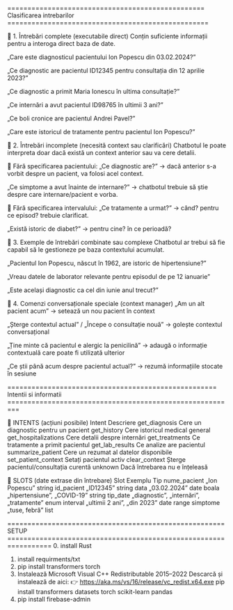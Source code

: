 =================================================  Clasificarea intrebarilor ==================================================

🧠 1. Întrebări complete (executabile direct)
Conțin suficiente informații pentru a interoga direct baza de date.

„Care este diagnosticul pacientului Ion Popescu din 03.02.2024?”

„Ce diagnostic are pacientul ID12345 pentru consultația din 12 aprilie 2023?”

„Ce diagnostic a primit Maria Ionescu în ultima consultație?”

„Ce internări a avut pacientul ID98765 în ultimii 3 ani?”

„Ce boli cronice are pacientul Andrei Pavel?”

„Care este istoricul de tratamente pentru pacientul Ion Popescu?”

🤔 2. Întrebări incomplete (necesită context sau clarificări)
Chatbotul le poate interpreta doar dacă există un context anterior sau va cere detalii.

🔹 Fără specificarea pacientului:
„Ce diagnostic are?”
→ dacă anterior s-a vorbit despre un pacient, va folosi acel context.

„Ce simptome a avut înainte de internare?”
→ chatbotul trebuie să știe despre care internare/pacient e vorba.

🔹 Fără specificarea intervalului:
„Ce tratamente a urmat?”
→ când? pentru ce episod? trebuie clarificat.

„Există istoric de diabet?”
→ pentru cine? în ce perioadă?

🧾 3. Exemple de întrebări combinate sau complexe
Chatbotul ar trebui să fie capabil să le gestioneze pe baza contextului acumulat.

„Pacientul Ion Popescu, născut în 1962, are istoric de hipertensiune?”

„Vreau datele de laborator relevante pentru episodul de pe 12 ianuarie”

„Este același diagnostic ca cel din iunie anul trecut?”

🧹 4. Comenzi conversaționale speciale (context manager)
„Am un alt pacient acum”
→ setează un nou pacient în context

„Șterge contextul actual” / „Începe o consultație nouă”
→ golește contextul conversațional

„Ține minte că pacientul e alergic la penicilină”
→ adaugă o informație contextuală care poate fi utilizată ulterior

„Ce știi până acum despre pacientul actual?”
→ rezumă informațiile stocate în sesiune


==================================================== Intentii si informatii =========================================================

🔹 INTENTS (acțiuni posibile)
Intent	Descriere
get_diagnosis	Cere un diagnostic pentru un pacient
get_history	Cere istoricul medical general
get_hospitalizations	Cere detalii despre internări
get_treatments	Ce tratamente a primit pacientul
get_lab_results	Ce analize are pacientul
summarize_patient	Cere un rezumat al datelor disponibile
set_patient_context	Setați pacientul activ
clear_context	Șterge pacientul/consultația curentă
unknown	Dacă întrebarea nu e înțeleasă

🔹 SLOTS (date extrase din întrebare)
Slot	Exemplu	Tip
nume_pacient	„Ion Popescu”	string
id_pacient	„ID12345”	string
data	„03.02.2024”	date
boala	„hipertensiune”, „COVID-19”	string
tip_date	„diagnostic”, „internări”, „tratamente”	enum
interval	„ultimii 2 ani”, „din 2023”	date range
simptome	„tuse, febră”	list


====================================================== SETUP =================================================================
0. install Rust
1. install requirments/txt
2. pip install transformers torch
3. Instalează Microsoft Visual C++ Redistributable 2015–2022
Descarcă și instalează de aici: 👉 https://aka.ms/vs/16/release/vc_redist.x64.exe
pip install transformers datasets torch scikit-learn pandas
4. pip install firebase-admin


